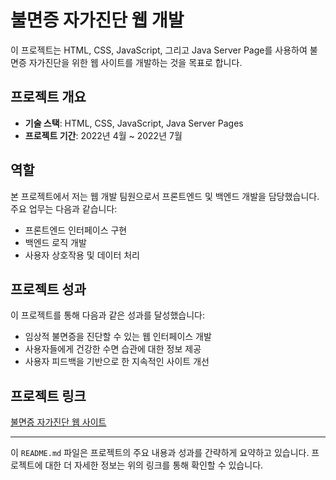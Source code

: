 # 불면증 자가진단 웹 개발

이 프로젝트는 HTML, CSS, JavaScript, 그리고 Java Server Page를 사용하여 불면증 자가진단을 위한 웹 사이트를 개발하는 것을 목표로 합니다.

## 프로젝트 개요

- **기술 스택**: HTML, CSS, JavaScript, Java Server Pages
- **프로젝트 기간**: 2022년 4월 ~ 2022년 7월

## 역할

본 프로젝트에서 저는 웹 개발 팀원으로서 프론트엔드 및 백엔드 개발을 담당했습니다. 주요 업무는 다음과 같습니다:

- 프론트엔드 인터페이스 구현
- 백엔드 로직 개발
- 사용자 상호작용 및 데이터 처리

## 프로젝트 성과

이 프로젝트를 통해 다음과 같은 성과를 달성했습니다:

- 임상적 불면증을 진단할 수 있는 웹 인터페이스 개발
- 사용자들에게 건강한 수면 습관에 대한 정보 제공
- 사용자 피드백을 기반으로 한 지속적인 사이트 개선

## 프로젝트 링크

[불면증 자가진단 웹 사이트](https://github.com/971023als/jsp)

---

이 `README.md` 파일은 프로젝트의 주요 내용과 성과를 간략하게 요약하고 있습니다. 프로젝트에 대한 더 자세한 정보는 위의 링크를 통해 확인할 수 있습니다.
